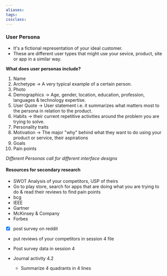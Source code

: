 ```yaml
---
aliases:
tags:
cssclass: 
---
```


### User Persona
- It's a fictional representation of your ideal customer.
- These are different user types that might use your sevice, product, site or app in a similar way.

**What does user personas include?**
1. Name
2. Archetype → A very typical example of a certain person.
3. Photo
4. Demographics → Age, gender, location, education, profession, languages & technology expertise.
5. User Quote → User statement i.e. it summarizes what matters most to the persona in relation to the product.
6. Habits → their current repetitive activities around the problem you are trying to solve.
7. Personality traits
8. Motivation → The major "why" behind what they want to do using your product or service, their aspirations
9. Goals
10. Pain points

*Different Personas call for different interface designs*


#### Resources for secondary research
- SWOT Analysis of your competitors, USP of theirs
- Go to play store, search for apps that are doing what you are trying to do & read their reviews to find pain points
- bcg
- IEEE
- Gartner
- McKinsey & Company
- Forbes
- [x] post survey on reddit
- put reviews of your competitors in session 4 file
- Post survey data in session 4


- Journal activity 4.2 
	- Summarize 4 quadrants in 4 lines


